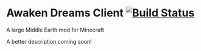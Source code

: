 # Awaken Dreams Client [![Build Status](https://travis-ci.org/TheValarProject/AwakenDreamsClient.svg?branch=master)](https://travis-ci.org/TheValarProject/AwakenDreamsClient)

A large Middle Earth mod for Minecraft

A better description coming soon!

